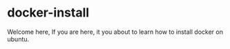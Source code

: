 # docker-install
Welcome here,
If you are here, it you about to learn how to install docker on ubuntu. 